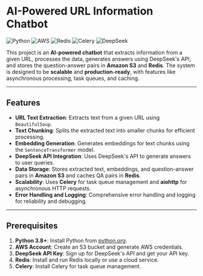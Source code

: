 # **AI-Powered URL Information Chatbot**

![Python](https://img.shields.io/badge/Python-3.8%2B-blue)
![AWS](https://img.shields.io/badge/AWS-S3-orange)
![Redis](https://img.shields.io/badge/Redis-Caching-red)
![Celery](https://img.shields.io/badge/Celery-Task%20Queue-green)
![DeepSeek](https://img.shields.io/badge/DeepSeek-API-yellow)

This project is an **AI-powered chatbot** that extracts information from a given URL, processes the data, generates answers using DeepSeek's API, and stores the question-answer pairs in **Amazon S3** and **Redis**. The system is designed to be **scalable** and **production-ready**, with features like asynchronous processing, task queues, and caching.

---

## **Features**

- **URL Text Extraction**: Extracts text from a given URL using `BeautifulSoup`.
- **Text Chunking**: Splits the extracted text into smaller chunks for efficient processing.
- **Embedding Generation**: Generates embeddings for text chunks using the `SentenceTransformer` model.
- **DeepSeek API Integration**: Uses DeepSeek's API to generate answers to user queries.
- **Data Storage**: Stores extracted text, embeddings, and question-answer pairs in **Amazon S3** and caches QA pairs in **Redis**.
- **Scalability**: Uses **Celery** for task queue management and **aiohttp** for asynchronous HTTP requests.
- **Error Handling and Logging**: Comprehensive error handling and logging for reliability and debugging.

---

## **Prerequisites**

1. **Python 3.8+**: Install Python from [python.org](https://www.python.org/).
2. **AWS Account**: Create an S3 bucket and generate AWS credentials.
3. **DeepSeek API Key**: Sign up for DeepSeek's API and get your API key.
4. **Redis**: Install and run Redis locally or use a cloud service.
5. **Celery**: Install Celery for task queue management.



